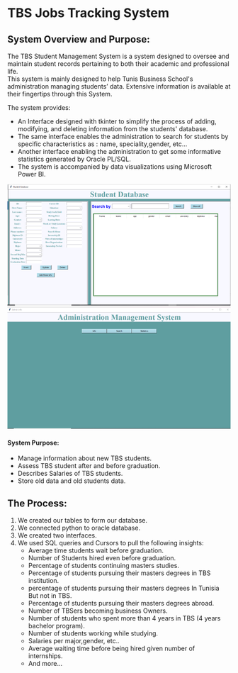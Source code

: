 <H1>TBS Jobs Tracking System </H1>
<h2>System Overview and Purpose:</h2>
<p>The TBS Student Management System is a system designed to oversee and maintain student records pertaining to both their academic and professional life. 
<br>
This system is mainly designed to help Tunis Business School's administration 
managing students’ data. Extensive information is available at their 
fingertips through this System.

The system provides:
<ul>
  <li>An Interface designed with tkinter to simplify the process of adding, modifying, and deleting information from the students' database.</li>
  <li>The same interface enables the administration to search for students by specific characteristics as : name, speciality,gender, etc...</li>
  <li>Another interface enabling the administration to get some informative statistics generated by Oracle PL/SQL.</li>
  <li>The system is accompanied by data visualizations using Microsoft Power BI.</li>
</ul>

<img src="st.PNG">
<img src="ad.PNG">

<h4>System Purpose:</h4>
<ul>
  <li>Manage information about new TBS students. </li>
  <li>Assess TBS student after and before graduation.</li>
  <li>Describes Salaries of TBS students.</li>
  <li>Store old data and old students data.</li>
</ul>

<h2>The Process:</h2>
<ol>
  <li>We created our tables to form our database.</li>
  <li>We connected python to oracle database.</li>
  <li>We created two interfaces.</li>
  <li>We used SQL queries and Cursors to pull the following insights:
    <ul>
      <li>Average time students wait before graduation.</li>
      <li>Number of Students hired even before graduation.</li>
      <li>Percentage of students continuing masters studies.</li>
      <li>Percentage of students pursuing their masters degrees in TBS institution.</li>
      <li>percentage of students pursuing their masters degrees In Tunisia But not in TBS.</li>
      <li>Percentage of students pursuing their masters degrees abroad.</li>
      <li>Number of TBSers becoming business Owners.</li>
      <li>Number of students who spent more than 4 years in TBS (4 years bachelor program).</li>
      <li>Number of students working while studying.</li>
      <li>Salaries per major,gender, etc..</li>
      <li>Average waiting time before being hired given number of internships.</li>
      <li>And more...</li>
    </ul>
  </li>
</ol>



